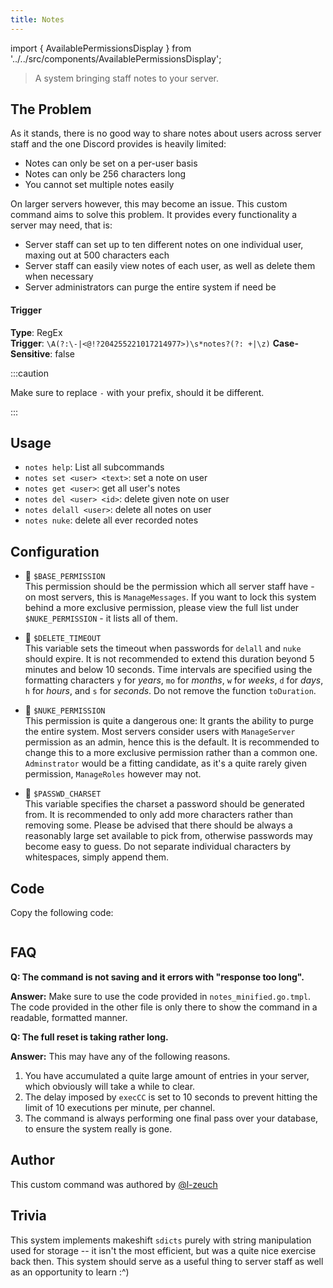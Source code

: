 ```yaml
---
title: Notes
---
```


import { AvailablePermissionsDisplay } from '../../src/components/AvailablePermissionsDisplay';

> A system bringing staff notes to your server.

## The Problem

As it stands, there is no good way to share notes about users across server staff and the one Discord provides is heavily limited:

- Notes can only be set on a per-user basis
- Notes can only be 256 characters long
- You cannot set multiple notes easily

On larger servers however, this may become an issue. This custom command aims to solve this problem.
It provides every functionality a server may need, that is:

- Server staff can set up to ten different notes on one individual user, maxing out at 500 characters each
- Server staff can easily view notes of each user, as well as delete them when necessary
- Server administrators can purge the entire system if need be

#### Trigger

**Type**: RegEx <br />
**Trigger**: `\A(?:\-|<@!?204255221017214977>)\s*notes?(?: +|\z)`
**Case-Sensitive**: false

:::caution

Make sure to replace `-` with your prefix, should it be different.

:::

## Usage

- `notes help`: List all subcommands
- `notes set <user> <text>`: set a note on user
- `notes get <user>`: get all user's notes
- `notes del <user> <id>`: delete given note on user
- `notes delall <user>`: delete all notes on user
- `notes nuke`: delete all ever recorded notes

## Configuration

<AvailablePermissionsDisplay />

- 📌 `$BASE_PERMISSION` <br />
  This permission should be the permission which all server staff have - on most servers, this is `ManageMessages`. If you want to lock this system behind a more exclusive permission, please view the full list under `$NUKE_PERMISSION` - it lists all of them.

- 📌 `$DELETE_TIMEOUT` <br />
  This variable sets the timeout when passwords for `delall` and `nuke` should expire. It is not recommended to extend this duration beyond 5 minutes and below 10 seconds. Time intervals are specified using the formatting characters `y` for _years_, `mo` for _months_, `w` for _weeks_, `d` for _days_, `h` for _hours_, and `s` for _seconds_. Do not remove the function `toDuration`.

- 📌 `$NUKE_PERMISSION` <br />
  This permission is quite a dangerous one: It grants the ability to purge the entire system. Most servers consider users with `ManageServer` permission as an admin, hence this is the default. It is recommended to change this to a more exclusive permission rather than a common one. `Adminstrator` would be a fitting candidate, as it's a quite rarely given permission, `ManageRoles` however may not.

- 📌 `$PASSWD_CHARSET` <br />
  This variable specifies the charset a password should be generated from. It is recommended to only add more characters rather than removing some. Please be advised that there should be always a reasonably large set available to pick from, otherwise passwords may become easy to guess. Do not separate individual characters by whitespaces, simply append them.

## Code

Copy the following code:

```gotmpl file=../../../src/moderation/notes/notes_minified.go.tmpl

```

## FAQ

**Q: The command is not saving and it errors with "response too long".**

**Answer:** Make sure to use the code provided in `notes_minified.go.tmpl`. The code provided in the other file is only there to show the command in a readable, formatted manner.

**Q: The full reset is taking rather long.**

**Answer:** This may have any of the following reasons.

1. You have accumulated a quite large amount of entries in your server, which obviously will take a while to clear.
2. The delay imposed by `execCC` is set to 10 seconds to prevent hitting the limit of 10 executions per minute, per channel.
3. The command is always performing one final pass over your database, to ensure the system really is gone.

## Author

This custom command was authored by [@l-zeuch](https://github.com/l-zeuch)

## Trivia

This system implements makeshift `sdicts` purely with string manipulation used for storage -- it isn't the most efficient, but was a quite nice exercise back then. This system should serve as a useful thing to server
staff as well as an opportunity to learn :^)

